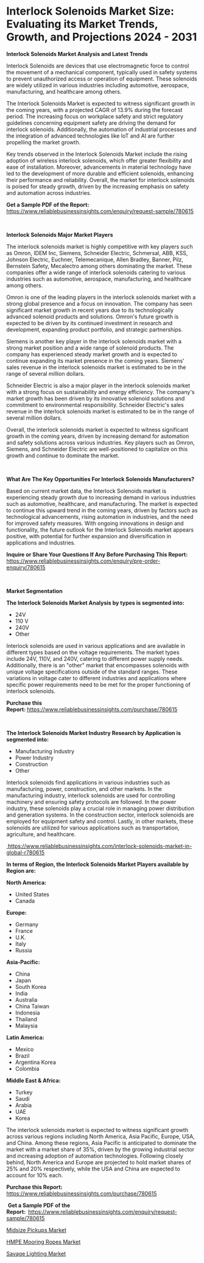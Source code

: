 <p><h1>Interlock Solenoids Market Size: Evaluating its Market Trends, Growth, and Projections 2024 - 2031</h1></p><p><strong>Interlock Solenoids Market Analysis and Latest Trends</strong></p>
<p><p>Interlock Solenoids are devices that use electromagnetic force to control the movement of a mechanical component, typically used in safety systems to prevent unauthorized access or operation of equipment. These solenoids are widely utilized in various industries including automotive, aerospace, manufacturing, and healthcare among others.</p><p>The Interlock Solenoids Market is expected to witness significant growth in the coming years, with a projected CAGR of 13.9% during the forecast period. The increasing focus on workplace safety and strict regulatory guidelines concerning equipment safety are driving the demand for interlock solenoids. Additionally, the automation of industrial processes and the integration of advanced technologies like IoT and AI are further propelling the market growth.</p><p>Key trends observed in the Interlock Solenoids Market include the rising adoption of wireless interlock solenoids, which offer greater flexibility and ease of installation. Moreover, advancements in material technology have led to the development of more durable and efficient solenoids, enhancing their performance and reliability. Overall, the market for interlock solenoids is poised for steady growth, driven by the increasing emphasis on safety and automation across industries.</p></p>
<p><strong>Get a Sample PDF of the Report:&nbsp;</strong> <a href="https://www.reliablebusinessinsights.com/enquiry/request-sample/780615">https://www.reliablebusinessinsights.com/enquiry/request-sample/780615</a></p>
<p>&nbsp;</p>
<p><strong>Interlock Solenoids Major Market Players</strong></p>
<p><p>The interlock solenoids market is highly competitive with key players such as Omron, IDEM Inc, Siemens, Schneider Electric, Schmersal, ABB, KSS, Johnson Electric, Euchner, Telemecanique, Allen Bradley, Banner, Pilz, Bernstein Safety, Mecalectro among others dominating the market. These companies offer a wide range of interlock solenoids catering to various industries such as automotive, aerospace, manufacturing, and healthcare among others.</p><p>Omron is one of the leading players in the interlock solenoids market with a strong global presence and a focus on innovation. The company has seen significant market growth in recent years due to its technologically advanced solenoid products and solutions. Omron's future growth is expected to be driven by its continued investment in research and development, expanding product portfolio, and strategic partnerships.</p><p>Siemens is another key player in the interlock solenoids market with a strong market position and a wide range of solenoid products. The company has experienced steady market growth and is expected to continue expanding its market presence in the coming years. Siemens' sales revenue in the interlock solenoids market is estimated to be in the range of several million dollars.</p><p>Schneider Electric is also a major player in the interlock solenoids market with a strong focus on sustainability and energy efficiency. The company's market growth has been driven by its innovative solenoid solutions and commitment to environmental responsibility. Schneider Electric's sales revenue in the interlock solenoids market is estimated to be in the range of several million dollars.</p><p>Overall, the interlock solenoids market is expected to witness significant growth in the coming years, driven by increasing demand for automation and safety solutions across various industries. Key players such as Omron, Siemens, and Schneider Electric are well-positioned to capitalize on this growth and continue to dominate the market.</p></p>
<p>&nbsp;</p>
<p><strong>What Are The Key Opportunities For Interlock Solenoids Manufacturers?</strong></p>
<p><p>Based on current market data, the Interlock Solenoids market is experiencing steady growth due to increasing demand in various industries such as automotive, healthcare, and manufacturing. The market is expected to continue this upward trend in the coming years, driven by factors such as technological advancements, rising automation in industries, and the need for improved safety measures. With ongoing innovations in design and functionality, the future outlook for the Interlock Solenoids market appears positive, with potential for further expansion and diversification in applications and industries.</p></p>
<p><strong>Inquire or Share Your Questions If Any Before Purchasing This Report:</strong> <a href="https://www.reliablebusinessinsights.com/enquiry/pre-order-enquiry/780615">https://www.reliablebusinessinsights.com/enquiry/pre-order-enquiry/780615</a></p>
<p>&nbsp;</p>
<p><strong>Market Segmentation</strong></p>
<p><strong>The Interlock Solenoids Market Analysis by types is segmented into:</strong></p>
<p><ul><li>24V</li><li>110 V</li><li>240V</li><li>Other</li></ul></p>
<p><p>Interlock solenoids are used in various applications and are available in different types based on the voltage requirements. The market types include 24V, 110V, and 240V, catering to different power supply needs. Additionally, there is an "other" market that encompasses solenoids with unique voltage specifications outside of the standard ranges. These variations in voltage cater to different industries and applications where specific power requirements need to be met for the proper functioning of interlock solenoids.</p></p>
<p><strong>Purchase this Report:&nbsp;</strong><a href="https://www.reliablebusinessinsights.com/purchase/780615">https://www.reliablebusinessinsights.com/purchase/780615</a></p>
<p>&nbsp;</p>
<p><strong>The Interlock Solenoids Market Industry Research by Application is segmented into:</strong></p>
<p><ul><li>Manufacturing Industry</li><li>Power Industry</li><li>Construction</li><li>Other</li></ul></p>
<p><p>Interlock solenoids find applications in various industries such as manufacturing, power, construction, and other markets. In the manufacturing industry, interlock solenoids are used for controlling machinery and ensuring safety protocols are followed. In the power industry, these solenoids play a crucial role in managing power distribution and generation systems. In the construction sector, interlock solenoids are employed for equipment safety and control. Lastly, in other markets, these solenoids are utilized for various applications such as transportation, agriculture, and healthcare.</p></p>
<p><a href="https://www.reliablebusinessinsights.com/interlock-solenoids-market-in-global-r780615">&nbsp;https://www.reliablebusinessinsights.com/interlock-solenoids-market-in-global-r780615</a></p>
<p><strong>In terms of Region, the Interlock Solenoids Market Players available by Region are:</strong></p>
<p>
    <p> <strong> North America: </strong>
        <ul>
            <li>United States</li>
            <li>Canada</li>
        </ul>
        </p> 
    <p> <strong> Europe: </strong>
        <ul>
            <li>Germany</li>
            <li>France</li>
            <li>U.K.</li>
            <li>Italy</li>
            <li>Russia</li>
        </ul>
        </p> 
    <p> <strong> Asia-Pacific: </strong>
        <ul>
            <li>China</li>
            <li>Japan</li>
            <li>South Korea</li>
            <li>India</li>
            <li>Australia</li>
            <li>China Taiwan</li>
            <li>Indonesia</li>
            <li>Thailand</li>
            <li>Malaysia</li>
        </ul>
        </p> 
    <p> <strong> Latin America: </strong>
        <ul>
            <li>Mexico</li>
            <li>Brazil</li>
            <li>Argentina Korea</li>
            <li>Colombia</li>
        </ul>
        </p> 
    <p> <strong> Middle East & Africa: </strong>
        <ul>
            <li>Turkey</li>
            <li>Saudi</li>
            <li>Arabia</li>
            <li>UAE</li>
            <li>Korea</li>
        </ul>
    </p>
    </p>
<p><p>The interlock solenoids market is expected to witness significant growth across various regions including North America, Asia Pacific, Europe, USA, and China. Among these regions, Asia Pacific is anticipated to dominate the market with a market share of 35%, driven by the growing industrial sector and increasing adoption of automation technologies. Following closely behind, North America and Europe are projected to hold market shares of 25% and 20% respectively, while the USA and China are expected to account for 10% each.</p></p>
<p><strong>Purchase this Report: </strong><a href="https://www.reliablebusinessinsights.com/purchase/780615">https://www.reliablebusinessinsights.com/purchase/780615</a></p>
<p>&nbsp;<strong>Get a Sample PDF of the Report:&nbsp;&nbsp;</strong><a href="https://www.reliablebusinessinsights.com/enquiry/request-sample/780615">https://www.reliablebusinessinsights.com/enquiry/request-sample/780615</a></p>
<p><strong></strong></p>
<p><p><a href="https://medium.com/@tedbrakus/midsize-pickups-market-forecasts-market-trends-and-impact-analysis-2024-2031-709c463929f7">Midsize Pickups Market</a></p><p><a href="https://view.publitas.com/reportprime-1/hmpe-mooring-ropes-market-market-segmentation-geographical-regions-and-market-forcast-till-2031/">HMPE Mooring Ropes Market</a></p><p><a href="https://medium.com/@eliasman59/savage-lighting-market-trends-focusing-on-savage-lighting-market-insight-and-forecast-analysis-e50f8350020c">Savage Lighting Market</a></p></p>